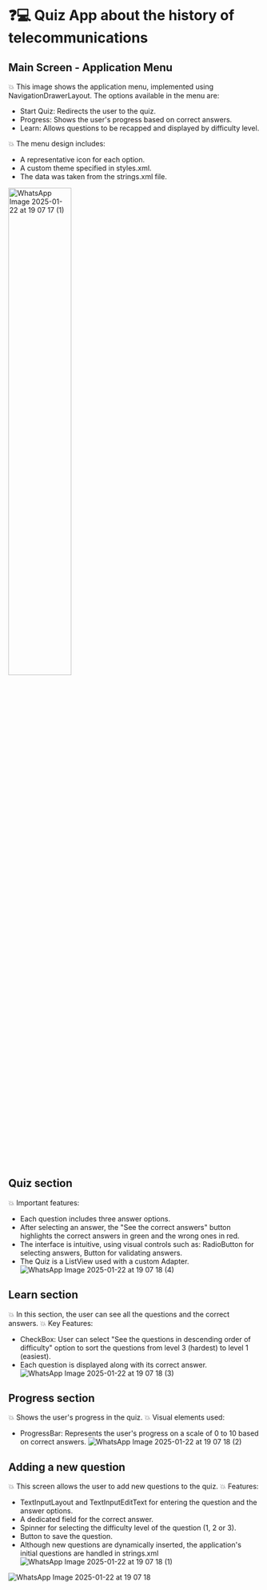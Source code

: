 # ❓💻 Quiz App about the history of telecommunications

## Main Screen - Application Menu
💥 This image shows the application menu, implemented using NavigationDrawerLayout.
The options available in the menu are:
- Start Quiz: Redirects the user to the quiz.
- Progress: Shows the user's progress based on correct answers.
- Learn: Allows questions to be recapped and displayed by difficulty level.
  
💥 The menu design includes:
- A representative icon for each option.
- A custom theme specified in styles.xml.
- The data was taken from the strings.xml file.

<img src="https://github.com/user-attachments/assets/aea4228e-b395-4f5b-90af-a0154a953586" alt="WhatsApp Image 2025-01-22 at 19 07 17 (1)" style="width: 50%; height: auto;" />

## Quiz section
💥 Important features:
- Each question includes three answer options.
- After selecting an answer, the "See the correct answers" button highlights the correct answers in green and the wrong ones in red.
- The interface is intuitive, using visual controls such as: RadioButton for selecting answers, Button for validating answers.
- The Quiz is a ListView used with a custom Adapter.
![WhatsApp Image 2025-01-22 at 19 07 18 (4)](https://github.com/user-attachments/assets/e51fbee2-b37d-42a3-8e55-6434ab9e5a79)

## Learn section 
💥 In this section, the user can see all the questions and the correct answers.
💥 Key Features:
- CheckBox: User can select "See the questions in descending order of difficulty" option to sort the questions from level 3 (hardest) to level 1 (easiest).
- Each question is displayed along with its correct answer.
![WhatsApp Image 2025-01-22 at 19 07 18 (3)](https://github.com/user-attachments/assets/b7272e1a-61c3-4eac-ac78-d2226d5ef28d)

## Progress section
💥 Shows the user's progress in the quiz.
💥 Visual elements used:
- ProgressBar: Represents the user's progress on a scale of 0 to 10 based on correct answers.
![WhatsApp Image 2025-01-22 at 19 07 18 (2)](https://github.com/user-attachments/assets/bc13f03c-721a-4897-bece-97a944cf55ed)

## Adding a new question
💥 This screen allows the user to add new questions to the quiz.
💥 Features:
- TextInputLayout and TextInputEditText for entering the question and the answer options.
- A dedicated field for the correct answer.
- Spinner for selecting the difficulty level of the question (1, 2 or 3).
- Button to save the question.
- Although new questions are dynamically inserted, the application's initial questions are handled in strings.xml
![WhatsApp Image 2025-01-22 at 19 07 18 (1)](https://github.com/user-attachments/assets/20031166-db2e-42af-9f48-23fb418e14dd)

![WhatsApp Image 2025-01-22 at 19 07 18](https://github.com/user-attachments/assets/d2c53bfb-b776-4d39-82e5-52e36df298c2)
